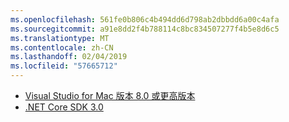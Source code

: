 ```yaml
---
ms.openlocfilehash: 561fe0b806c4b494dd6d798ab2dbbdd6a00c4afa
ms.sourcegitcommit: a91e8dd2f4b788114c8bc834507277f4b5e8d6c5
ms.translationtype: MT
ms.contentlocale: zh-CN
ms.lasthandoff: 02/04/2019
ms.locfileid: "57665712"
---
```

* [Visual Studio for Mac 版本 8.0 或更高版本](https://visualstudio.microsoft.com/vs/mac/)
* [.NET Core SDK 3.0](https://dotnet.microsoft.com/download/dotnet-core/3.0)
